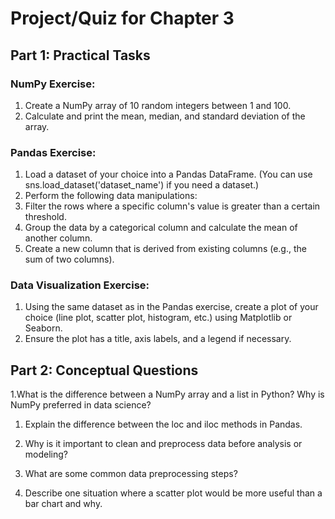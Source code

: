 # Project/Quiz for Chapter 3
## Part 1: Practical Tasks

### NumPy Exercise:

1. Create a NumPy array of 10 random integers between 1 and 100.
1. Calculate and print the mean, median, and standard deviation of the array.

### Pandas Exercise:

1. Load a dataset of your choice into a Pandas DataFrame. (You can use sns.load_dataset('dataset_name') if you need a dataset.)
1. Perform the following data manipulations:
1. Filter the rows where a specific column's value is greater than a certain threshold.
1. Group the data by a categorical column and calculate the mean of another column.
1. Create a new column that is derived from existing columns (e.g., the sum of two columns).

### Data Visualization Exercise:

1. Using the same dataset as in the Pandas exercise, create a plot of your choice (line plot, scatter plot, histogram, etc.) using Matplotlib or Seaborn.
1. Ensure the plot has a title, axis labels, and a legend if necessary.

## Part 2: Conceptual Questions

1.What is the difference between a NumPy array and a list in Python? Why is NumPy preferred in data science?

1. Explain the difference between the loc and iloc methods in Pandas.

1. Why is it important to clean and preprocess data before analysis or modeling?

1. What are some common data preprocessing steps?

1. Describe one situation where a scatter plot would be more useful than a bar chart and why.
